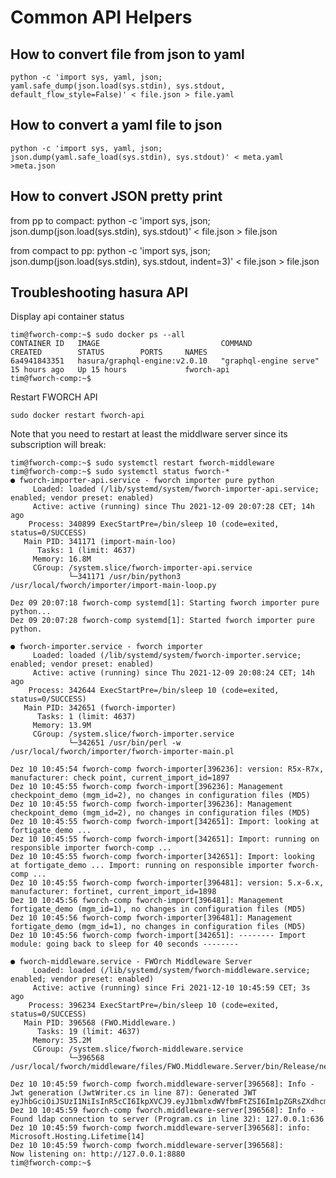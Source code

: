# Common API Helpers

## How to convert file from json to yaml

    python -c 'import sys, yaml, json; yaml.safe_dump(json.load(sys.stdin), sys.stdout, default_flow_style=False)' < file.json > file.yaml

## How to convert a yaml file to json

    python -c 'import sys, yaml, json; json.dump(yaml.safe_load(sys.stdin), sys.stdout)' < meta.yaml >meta.json

## How to convert JSON pretty print

from pp to compact:
    python -c 'import sys, json; json.dump(json.load(sys.stdin), sys.stdout)' < file.json > file.json

from compact to pp:
    python -c 'import sys, json; json.dump(json.load(sys.stdin), sys.stdout, indent=3)' < file.json > file.json

## Troubleshooting hasura API

Display api container status

    tim@fworch-comp:~$ sudo docker ps --all
    CONTAINER ID   IMAGE                           COMMAND                  CREATED        STATUS        PORTS     NAMES
    6a4941843351   hasura/graphql-engine:v2.0.10   "graphql-engine serve"   15 hours ago   Up 15 hours             fworch-api
    tim@fworch-comp:~$ 

Restart FWORCH API

    sudo docker restart fworch-api

Note that you need to restart at least the middlware server since its subscription will break:

```console
tim@fworch-comp:~$ sudo systemctl restart fworch-middleware
tim@fworch-comp:~$ sudo systemctl status fworch-*
● fworch-importer-api.service - fworch importer pure python
     Loaded: loaded (/lib/systemd/system/fworch-importer-api.service; enabled; vendor preset: enabled)
     Active: active (running) since Thu 2021-12-09 20:07:28 CET; 14h ago
    Process: 340899 ExecStartPre=/bin/sleep 10 (code=exited, status=0/SUCCESS)
   Main PID: 341171 (import-main-loo)
      Tasks: 1 (limit: 4637)
     Memory: 16.8M
     CGroup: /system.slice/fworch-importer-api.service
             └─341171 /usr/bin/python3 /usr/local/fworch/importer/import-main-loop.py

Dez 09 20:07:18 fworch-comp systemd[1]: Starting fworch importer pure python...
Dez 09 20:07:28 fworch-comp systemd[1]: Started fworch importer pure python.

● fworch-importer.service - fworch importer
     Loaded: loaded (/lib/systemd/system/fworch-importer.service; enabled; vendor preset: enabled)
     Active: active (running) since Thu 2021-12-09 20:08:24 CET; 14h ago
    Process: 342644 ExecStartPre=/bin/sleep 10 (code=exited, status=0/SUCCESS)
   Main PID: 342651 (fworch-importer)
      Tasks: 1 (limit: 4637)
     Memory: 13.9M
     CGroup: /system.slice/fworch-importer.service
             └─342651 /usr/bin/perl -w /usr/local/fworch/importer/fworch-importer-main.pl

Dez 10 10:45:54 fworch-comp fworch-importer[396236]: version: R5x-R7x, manufacturer: check point, current_import_id=1897
Dez 10 10:45:55 fworch-comp fworch-import[396236]: Management checkpoint_demo (mgm_id=2), no changes in configuration files (MD5)
Dez 10 10:45:55 fworch-comp fworch-importer[396236]: Management checkpoint_demo (mgm_id=2), no changes in configuration files (MD5)
Dez 10 10:45:55 fworch-comp fworch-import[342651]: Import: looking at fortigate_demo ...
Dez 10 10:45:55 fworch-comp fworch-import[342651]: Import: running on responsible importer fworch-comp ...
Dez 10 10:45:55 fworch-comp fworch-importer[342651]: Import: looking at fortigate_demo ... Import: running on responsible importer fworch-comp ...
Dez 10 10:45:55 fworch-comp fworch-importer[396481]: version: 5.x-6.x, manufacturer: fortinet, current_import_id=1898
Dez 10 10:45:56 fworch-comp fworch-import[396481]: Management fortigate_demo (mgm_id=1), no changes in configuration files (MD5)
Dez 10 10:45:56 fworch-comp fworch-importer[396481]: Management fortigate_demo (mgm_id=1), no changes in configuration files (MD5)
Dez 10 10:45:56 fworch-comp fworch-import[342651]: -------- Import module: going back to sleep for 40 seconds --------

● fworch-middleware.service - FWOrch Middleware Server
     Loaded: loaded (/lib/systemd/system/fworch-middleware.service; enabled; vendor preset: enabled)
     Active: active (running) since Fri 2021-12-10 10:45:59 CET; 3s ago
    Process: 396234 ExecStartPre=/bin/sleep 10 (code=exited, status=0/SUCCESS)
   Main PID: 396568 (FWO.Middleware.)
      Tasks: 19 (limit: 4637)
     Memory: 35.2M
     CGroup: /system.slice/fworch-middleware.service
             └─396568 /usr/local/fworch/middleware/files/FWO.Middleware.Server/bin/Release/net6.0/FWO.Middleware.Server

Dez 10 10:45:59 fworch-comp fworch.middleware-server[396568]: Info - Jwt generation (JwtWriter.cs in line 87): Generated JWT eyJhbGciOiJSUzI1NiIsInR5cCI6IkpXVCJ9.eyJ1bmlxdWVfbmFtZSI6Im1pZGRsZXdhcmU>
Dez 10 10:45:59 fworch-comp fworch.middleware-server[396568]: Info - Found ldap connection to server (Program.cs in line 32): 127.0.0.1:636
Dez 10 10:45:59 fworch-comp fworch.middleware-server[396568]: info: Microsoft.Hosting.Lifetime[14]
Dez 10 10:45:59 fworch-comp fworch.middleware-server[396568]:       Now listening on: http://127.0.0.1:8880
tim@fworch-comp:~$ 
```
